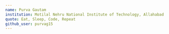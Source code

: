 ```yaml
---
name: Purva Gautam
institution: Motilal Nehru National Institute of Technology, Allahabad
quote: Eat, Sleep, Code, Repeat
github_user: purvag15
---
```

